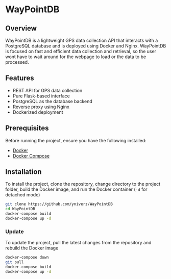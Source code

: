 # WayPointDB

## Overview
WayPointDB is a lightweight GPS data collection API that interacts with a PostgreSQL database and is deployed using Docker and Nginx. WayPointDB is focused on fast and efficient data collection and retrieval, so the user wont have to wait around for the webpage to load or the data to be processed.

## Features
- REST API for GPS data collection
- Pure Flask-based interface
- PostgreSQL as the database backend
- Reverse proxy using Nginx
- Dockerized deployment

## Prerequisites
Before running the project, ensure you have the following installed:
- [Docker](https://www.docker.com/)
- [Docker Compose](https://docs.docker.com/compose/)

## Installation
To install the project, clone the repository, change directory to the project folder, build the Docker image, and run the Docker container (```-d``` for detached mode)
```bash
git clone https://github.com/yniverz/WayPointDB
cd WayPointDB
docker-compose build
docker-compose up -d
```

### Update
To update the project, pull the latest changes from the repository and rebuild the Docker image
```bash
docker-compose down
git pull
docker-compose build
docker-compose up -d
```